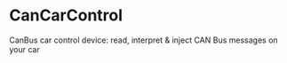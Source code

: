 # CanCarControl
CanBus car control device: read, interpret &amp; inject CAN Bus messages on your car

